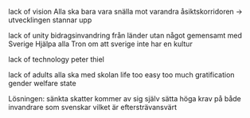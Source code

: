 lack of vision
  Alla ska bara vara snälla mot varandra
  åsiktskorridoren -> utvecklingen stannar upp

lack of unity
  bidragsinvandring från länder utan något gemensamt med Sverige
  Hjälpa alla
  Tron om att sverige inte har en kultur


lack of technology
  peter thiel


lack of adults
  alla ska med
    skolan
  life too easy
  too much gratification
  gender
  welfare state
  
Lösningen:
 sänkta skatter kommer av sig själv sätta höga krav på både invandrare som svenskar vilket är eftersträvansvärt
